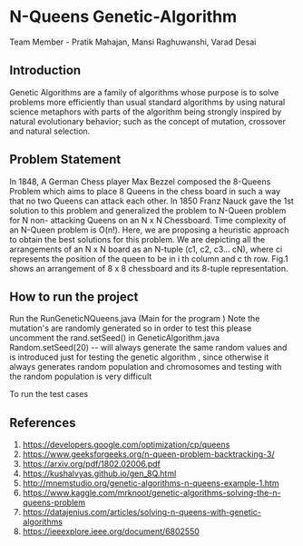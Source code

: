 # N-Queens Genetic-Algorithm
Team Member - Pratik Mahajan, Mansi Raghuwanshi, Varad Desai

## Introduction
Genetic Algorithms are a family of algorithms whose purpose is to solve problems more efficiently than usual standard algorithms by using natural science metaphors with parts of the algorithm being strongly inspired by natural evolutionary behavior; such as the concept of mutation, crossover and natural selection.

## Problem Statement
In 1848, A German Chess player Max Bezzel composed the 8-Queens Problem which aims to place 8 Queens in the chess board in such a way that no two Queens can attack each other. In 1850 Franz Nauck gave the 1st solution to this problem and generalized the problem to N-Queen problem for N non- attacking Queens on an N x N Chessboard. Time complexity of an N-Queen problem is O(n!). Here, we are proposing a heuristic approach to obtain the best solutions for this problem. We are depicting all the arrangements of an N x N board as an N-tuple (c1, c2, c3… cN), where ci represents the position of the queen to be in i th column and c th row. Fig.1 shows an arrangement of 8 x 8 chessboard and its 8-tuple representation.


## How to run the project
Run the RunGeneticNQueens.java (Main for the program )
Note the mutation's are randomly generated so in order to test this please uncomment the rand.setSeed() in GeneticAlgorithm.java 
Random.setSeed(20) -- will always generate the same random values and is introduced just for testing the genetic
algorithm , since otherwise it always generates random population and chromosomes and testing with the random population is very difficult

To run the test cases 
## References
1. https://developers.google.com/optimization/cp/queens
2. https://www.geeksforgeeks.org/n-queen-problem-backtracking-3/
3. https://arxiv.org/pdf/1802.02006.pdf
4. https://kushalvyas.github.io/gen_8Q.html
5. http://mnemstudio.org/genetic-algorithms-n-queens-example-1.htm
6. https://www.kaggle.com/mrknoot/genetic-algorithms-solving-the-n-queens-problem
7. https://datajenius.com/articles/solving-n-queens-with-genetic-algorithms
8. https://ieeexplore.ieee.org/document/6802550